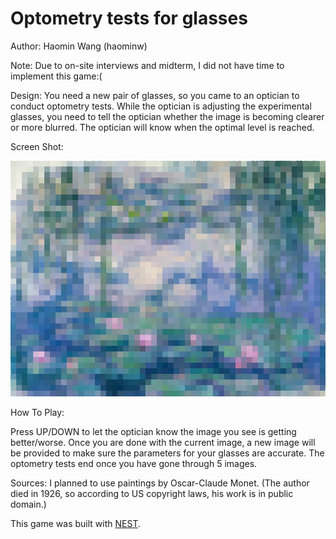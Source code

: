 # Optometry tests for glasses

Author: Haomin Wang (haominw)

Note: Due to on-site interviews and midterm, I did not have time to implement this game:(

Design: You need a new pair of glasses, so you came to an optician to conduct optometry tests. While the optician is adjusting the experimental glasses, you need to tell the optician whether the image is becoming clearer or more blurred. The optician will know when the optimal level is reached.

Screen Shot:

![Screen Shot](screenshot.png)

How To Play:

Press UP/DOWN to let the optician know the image you see is getting better/worse. Once you are done with the current image, a new image will be provided to make sure the parameters for your glasses are accurate. The optometry tests end once you have gone through 5 images.

Sources:
I planned to use paintings by Oscar-Claude Monet.
(The author died in 1926, so according to US copyright laws, his work is in public domain.)

This game was built with [NEST](NEST.md).
